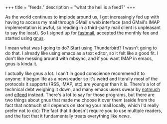 +++
title = "feeds."
description = "what the hell is a feed?"
+++

As the world continues to implode around us, I got increasingly fed up with
having to access my mail through GMail's web interface (and GMail's IMAP
implementation is awful, so reading in a third-party mail client is unpleasant
to say the least). So I signed up for [fastmail](https://fastmail.com), accepted
the monthly fee and started using
[gnus](https://www.gnu.org/software/emacs/manual/html_mono/gnus.html).

I mean what was I going to do? Start using Thunderbird? I wasn't going to do
that. I already like using emacs as a text editor, so it felt like a good fit. I
don't like messing around with mbsync, and if you want IMAP in emacs, gnus is
kinda it.

I actually like gnus a lot. I can't in good conscience recommend it to anyone:
it began life as a newsreader so it's weird and literally most of the protocols
it supports (RSS, IMAP, etc) are younger than it is. There's a lot of technical
debt weighing it down, and many emacs users swear by
[notmuch](https://notmuchmail.org/) and
[elfeed](https://github.com/skeeto/elfeed) instead. There's a lot to say for
those programs, but there are two things about gnus that made me choose it over
them (aside from the fact that notmuch still depends on storing your mail
locally, which I'd really prefer not to do): The fact that it doesn't require
you to use multiple readers, and the fact that it fundamentally treats
everything like *news*.
